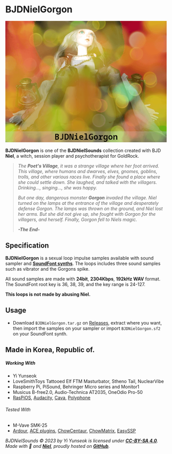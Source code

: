 # BJDNielGorgon

![BJDNielGorgon](../images/BJDNielGorgon.png)

**BJDNielGorgon** is one of the **BJDNielSounds** collection created with BJD **Niel**, a witch, session player and psychotherapist for GoldRock.

>_The **Poet's Village**, it was a strange village where her foot arrived. This village, where humans and dwarves, elves, gnomes, goblins, trolls, and other various races live. Finally she found a place where she could settle down. She laughed, and talked with the villagers. Drinking..., singing..., she was happy._
>
>_But one day, dangerous monster **Gorgon** invaded the village. Niel turned on the lamps at the entrance of the village and desperately defense Gorgon. The lamps was thrown on the ground, and Niel lost her arms. But she did not give up, she fought with Gorgon for the villagers, and herself. Finally, Gorgon fell to Niels magic._
>
>_**-The End-**_

## Specification

**BJDNielGorgon** is a sexual loop impulse samples available with sound sampler and **[SoundFont synths](https://www.fluidsynth.org/)**. The loops includes three sound samples such as vibrator and the Gorgons spike.

All sound samples are made with **24bit**, **2304Kbps**, **192kHz WAV** format. The SoundFont root key is 36, 38, 39, and the key range is 24-127.

**This loops is not made by abusing Niel.**

## Usage

- Download `BJDNielGorgon.tar.gz` on [Releases](https://github.com/YGGDRASIL-STUDIO/BJDNielSounds/releases/tag/v1.0.0), extract where you want, then import the samples on your sampler or import `BJDNielGorgon.sf2` on your SoundFont synth.

## Made in Korea, Republic of.

##### Working With

- Yi Yunseok
- LoveSmithToys Tattooed Elf FTM Masturbator, Stheno Tail, NuclearVibe
- Raspberry Pi, PiSound, Behringer Micro series and Monitor1
- Musicus B-free2.0, Audio-Technica AT2035, OneOdio Pro-50
- [RasPiOS](https://www.raspberrypi.com/software/), [Audacity](https://www.audacityteam.org/), [Cava](https://github.com/karlstav/cava), [Polyphone](https://www.polyphone-soundfonts.com/)

###### Tested With

- M-Vave SMK-25
- [Ardour](https://ardour.org/), [ACE plugins](https://manual.ardour.org/plugins-filters/), [ChowCentaur](https://github.com/jatinchowdhury18/KlonCentaur), [ChowMatrix](https://github.com/Chowdhury-DSP/ChowMatrix), [EasySSP](https://au.tomatl.org/)

_BJDNielSounds ©️ 2023 by Yi Yunseok is licensed under **[CC-BY-SA 4.0](https://creativecommons.org/licenses/by-sa/4.0/)**. Made with 💝 and **[Niel](https://s.click.aliexpress.com/e/_oDj63f7)**, proudly hosted on **[GitHub](https://github.com/)**._

